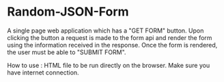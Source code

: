 # Random-JSON-Form
A single page web application which has a "GET FORM" button. Upon clicking the button a request is made to the form api and render the form using the information received in the response. Once the form is rendered, the user must be able to "SUBMIT FORM".

How to use : HTML file to be run directly on the browser. Make sure you have internet connection.
